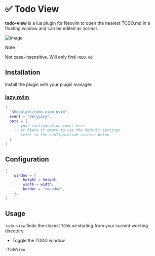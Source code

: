 # ✅ Todo View

**todo-view** is a lua plugin for Neovim to open the nearest TODO.md in a
floating window and can be edited as normal.

![image](https://github.com/user-attachments/assets/378ca674-a96e-4f95-ac06-dd4fb8a2831f)

> [!NOTE]
> Not case-insensitive. Will only find `TODO.md`.

## Installation

Install the plugin with your plugin manager.

### [lazy.nvim](https://github.com/folke/lazy.nvim)

```lua
{
  "Sheeplet1/todo-view.nvim",
  event = "VeryLazy",
  opts = {
    -- your configuration comes here
    -- or leave it empty to use the default settings
    -- refer to the configuration section below
  }
}
```

## Configuration

```lua
{
    window = {
        height = height,
        width = width,
        border = "rounded",
    },
}
```

## Usage

`todo-view` finds the closest `TODO.md` starting from your current working
directory.

- Toggle the TODO window

```vim
:TodoView
```

